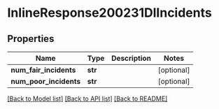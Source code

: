 # InlineResponse200231DlIncidents

## Properties
Name | Type | Description | Notes
------------ | ------------- | ------------- | -------------
**num_fair_incidents** | **str** |  | [optional] 
**num_poor_incidents** | **str** |  | [optional] 

[[Back to Model list]](../README.md#documentation-for-models) [[Back to API list]](../README.md#documentation-for-api-endpoints) [[Back to README]](../README.md)

